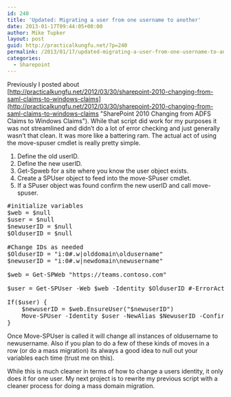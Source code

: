```yaml
---
id: 240
title: 'Updated: Migrating a user from one username to another'
date: 2013-01-17T09:44:05+00:00
author: Mike Tupker
layout: post
guid: http://practicalkungfu.net/?p=240
permalink: /2013/01/17/updated-migrating-a-user-from-one-username-to-another/
categories:
  - Sharepoint
---
```

Previously I posted about [http://practicalkungfu.net/2012/03/30/sharepoint-2010-changing-from-saml-claims-to-windows-claims](http://practicalkungfu.net/2012/03/30/sharepoint-2010-changing-from-saml-claims-to-windows-claims "SharePoint 2010 Changing from ADFS Claims to Windows Claims"). While that script did work for my purposes it was not streamlined and didn&#8217;t do a lot of error checking and just generally wasn&#8217;t that clean. It was more like a battering ram. The actual act of using the move-spuser cmdlet is really pretty simple.

  1. Define the old userID.
  2. Define the new userID.
  3. Get-Spweb for a site where you know the user object exists.
  4. Create a SPUser object to feed into the move-SPuser cmdlet.
  5. If a SPuser object was found confirm the new userID and call move-spuser.

<pre class="brush: powershell; gutter: false">#initialize variables
$web = $null
$user = $null
$newuserID = $null
$OlduserID = $null

#Change IDs as needed
$OlduserID = "i:0#.w|olddomain\oldusername"
$newuserID = "i:0#.w|newdomain\newusername"

$web = Get-SPWeb "https://teams.contoso.com"

$user = Get-SPUser -Web $web -Identity $OlduserID #-ErrorAction SilentlyContinue

If($user) {
    $newuserID = $web.EnsureUser("$newuserID")
    Move-SPUser -Identity $user -NewAlias $NewuserID -Confirm:$false -IgnoreSID
}</pre>

Once Move-SPUser is called it will change all instances of oldusername to newusername. Also if you plan to do a few of these kinds of moves in a row (or do a mass migration) its always a good idea to null out your variables each time (trust me on this).

While this is much cleaner in terms of how to change a users identity, it only does it for one user. My next project is to rewrite my previous script with a cleaner process for doing a mass domain migration.